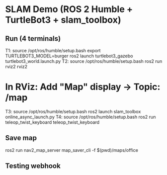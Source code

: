 # SLAM Demo (ROS 2 Humble + TurtleBot3 + slam_toolbox)

## Run (4 terminals)
T1:
  source /opt/ros/humble/setup.bash
  export TURTLEBOT3_MODEL=burger
  ros2 launch turtlebot3_gazebo turtlebot3_world.launch.py
T2:
  source /opt/ros/humble/setup.bash
  ros2 run rviz2 rviz2
  # In RViz: Add "Map" display → Topic: /map
T3:
  source /opt/ros/humble/setup.bash
  ros2 launch slam_toolbox online_async_launch.py
T4:
  source /opt/ros/humble/setup.bash
  ros2 run teleop_twist_keyboard teleop_twist_keyboard

## Save map
  ros2 run nav2_map_server map_saver_cli -f $(pwd)/maps/office

  ## Testing webhook
